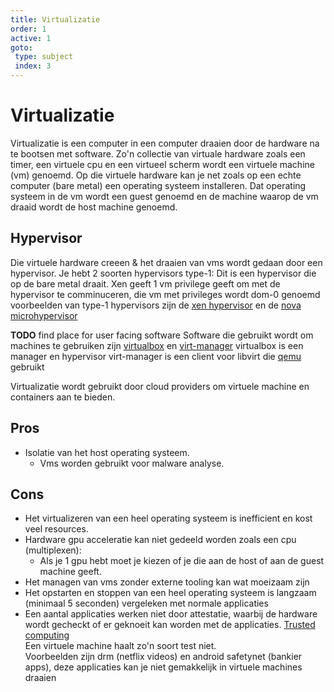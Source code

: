```yaml
---
title: Virtualizatie
order: 1
active: 1
goto:
 type: subject
 index: 3
---
```


# Virtualizatie

Virtualizatie is een computer in een computer draaien door de hardware na te bootsen met software.
Zo'n collectie van virtuale hardware zoals een timer, een virtuele cpu en een virtueel scherm wordt een virtuele machine (vm) genoemd.
Op die virtuele hardware kan je net zoals op een echte computer (bare metal) een operating systeem installeren.
Dat operating systeem in de vm wordt een guest genoemd en de machine waarop de vm draaid wordt de host machine genoemd.


## Hypervisor

Die virtuele hardware creeen & het draaien van vms wordt gedaan door een hypervisor.
Je hebt 2 soorten hypervisors
type-1:
    Dit is een hypervisor die op de bare metal draait.
    Xen geeft 1 vm privilege geeft om met de hypervisor te comminuceren, die vm met privileges wordt dom-0 genoemd
    voorbeelden van type-1 hypervisors zijn de [xen hypervisor](https://xenproject.org) en de [nova microhypervisor](https://github.com/udosteinberg/NOVA)



**TODO** find place for user facing software
Software die gebruikt wordt om machines te gebruiken zijn [virtualbox](https://www.virtualbox.org/) en [virt-manager](https://virt-manager.org/)
virtualbox is een manager en hypervisor
virt-manager is een client voor libvirt die [qemu](https://www.qemu.org/) gebruikt

Virtualizatie wordt gebruikt door cloud providers om virtuele machine en containers aan te bieden.



## Pros
- Isolatie van het host operating systeem.
    - Vms worden gebruikt voor malware analyse.


## Cons
- Het virtualizeren van een heel operating systeem is inefficient en kost veel resources.
- Hardware gpu acceleratie kan niet gedeeld worden zoals een cpu (multiplexen):
    - Als je 1 gpu hebt moet je kiezen of je die aan de host of aan de guest machine geeft.
- Het managen van vms zonder externe tooling kan wat moeizaam zijn
- Het opstarten en stoppen van een heel operating systeem is langzaam (minimaal 5 seconden) vergeleken met normale applicaties
- Een aantal applicaties werken niet door attestatie,
  waarbij de hardware wordt gecheckt of er geknoeit kan worden met de applicaties.
  [Trusted computing](https://en.wikipedia.org/wiki/Trusted_Computing?lang=en)  
  Een virtuele machine haalt zo'n soort test niet.  
  Voorbeelden zijn drm (netflix videos) en android safetynet (bankier apps),
  deze applicaties kan je niet gemakkelijk in virtuele machines draaien  
